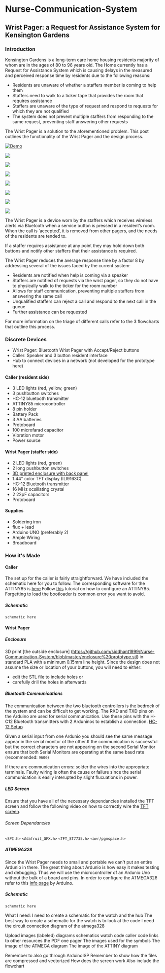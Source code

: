 # Nurse-Communication-System

## Wrist Pager: a Request for Assistance System for Kensington Gardens

### Introduction
Kensington Gardens is a long-term care home housing residents majority of whom are in the ages of 80 to 96 years old. The Home currently has a Request for Assistance System which is causing delays in the measured and perceived response time by residents due to the following reasons:
* Residents are unaware of whether a staffers member is coming to help them
* Staffers need to walk to a ticker tape that provides the room that requires assistance
* Staffers are unaware of the type of request and respond to requests for which they are not qualified
* The system does not prevent multiple staffers from responding to the same request, preventing staff answering other requests

The Wrist Pager is a solution to the aforementioned problem. This post outlines the functionality of the Wrist Pager and the design process.


[![Demo](http://img.youtube.com/vi/hHtFfm6M06w/0.jpg)](http://www.youtube.com/watch?v=hHtFfm6M06w "Video Title")

![](images/IMG_0940.JPG?raw=true)

![](images/IMG_0949.JPG?raw=true)

![](images/IMG_0950.JPG?raw=true)

![](images/IMG_0951.JPG?raw=true)

![](images/IMG_0954.JPG?raw=true)

![](images/IMG_0956.JPG?raw=true)

![](images/IMG_0957.JPG?raw=true)



The Wrist Pager is a device worn by the staffers which receives wireless alerts via Bluetooth when a service button is pressed in a resident’s room. When the call is ‘accepted’, it is removed from other pagers, and the needs of the residents are tended to.

If a staffer requires assistance at any point they may hold down both buttons and notify other staffers that their assistance is required.

The Wrist Pager reduces the average response time by a factor 8 by addressing several of the issues faced by the current system:
* Residents are notified when help is coming via a speaker
* Staffers are notified of requests via the wrist pager, so they do not have to physically walk to the ticker for the room number
* Allows for staff communication, preventing multiple staffers from answering the same call
* Unqualified staffers can reject a call and respond to the next call in the queue
* Further assistance can be requested

For more information on the triage of different calls refer to the 3 flowcharts that outline this process.

### Discrete Devices
* Wrist Pager: Bluetooth Wrist Pager with Accept/Reject buttons
* Caller: Speaker and 3 button resident interface
* Hub to connect devices in a network (not developed for the prototype here)

#### Caller (resident side)
* 3 LED lights (red, yellow, green)
* 3 pushbutton switches
* HC-12 bluetooth transmitter
* ATTINY85 microcontroller
* 8 pin holder
* Battery Pack
* 3 AA batteries
* Protoboard
* 100 microfarad capacitor
* Vibration motor
* Power source

#### Wrist Pager (staffer side)
* 2 LED lights (red, green)
* 2 long pushbutton switches
* [3D printed enclosure with back panel](https://github.com/siddhant1999/Nurse-Communication-System/blob/master/enclosure%20prototype.stl) 
* 1.44" color TFT display (ILI9163C)
* HC-12 Bluetooth transmitter
* 16 MHz ocsillating crystal
* 2 22pF capacitors
* Protoboard

#### Supplies
* Soldering iron
* flux + lead
* Arduino UNO (preferably 2)
* Ample Wiring
* Breadboard

### How it's Made

#### Caller
The set up for the caller is fairly straightforward. We have included the schematic here for you to follow. The corresponding software for the ATTINY85 is [here](https://github.com/siddhant1999/Nurse-Communication-System/blob/master/Caller%20ATTINY.ino)
Follow [this](https://www.instructables.com/id/Learn-How-to-Use-the-ATtiny85-in-UNDER-4-Minutes/) tutorial on how to configure an ATTINY85. Forgetting to load the bootloader is common error you want to avoid.

##### Schematic
`schematic here`

#### Wrist Pager
##### Enclosure
3D print [the outside enclosure] (https://github.com/siddhant1999/Nurse-Communication-System/blob/master/enclosure%20prototype.stl) in standard PLA with a minimum 0.15mm line height. Since the design does not assume the size or location of your buttons, you will need to either:
* edit the STL file to include holes or
* carefully drill the holes in afterwards

##### Bluetooth Communications
The communication between the two bluetooth controllers is the bedrock of the system and can be difficult to get working. The RXD and TXD pins on the Arduino are used for serial communication. Use these pins with the H-C12 Bluetooth transmitters with 2 Arduninos to establish a connection. [HC-12 Setup](https://howtomechatronics.com/tutorials/arduino/arduino-and-hc-12-long-range-wireless-communication-module/)

Given a serial input from one Ardunio you should see the same message appear in the serial monitor of the other.If the communication is successful but the correct characters are not appearing on the second Serial Monitor ensure that both Serial Monitors are operating at the same baud rate (recommended: `9600`)

If there are communication errors: solder the wires into the appropriate terminals. Faulty wiring is often the cause or failure since the serial communication is easily interupted by slight flucuations in power.

##### LED Screen
Ensure that you have all of the necessary dependancies installed the TFT screen and follow the following video on how to correctly wire the [TFT screen](https://www.youtube.com/watch?v=DSYB6sWGemU&t=77s).

###### Screen Dependancies
`<SPI.h>`
`<Adafruit_GFX.h>`
`<TFT_ST7735.h>`
`<avr/pgmspace.h>`

##### ATMEGA328
Since the Wrist Pager needs to small and portable we can't put an entire Ardunio in there. The great thing about Ardunio is how easy it makes testing and debugging. Thus we will use the microcontroller of an Ardunio Uno without the bulk of a board and pins. In order to configure the ATMEGA328 refer to this [info page](https://www.arduino.cc/en/Tutorial/ArduinoToBreadboard) by Arduino.

##### Schematic

`schematic here`

What I need:
I need to create a schematic for the watch and the hub
The best way to create a schematic for the watch is to look at the code
I need the circuit connection diagram of the atmega328

Upload
images (labeled)
diagrams
schematics
watch code
caller code
links to other resources
the PDF one pager
The images used for the symbols
The image of the ATMEGA diagram
The image of the ATTINY diagram

Remember to also go through ArduinoISP
Remember to show how the files are compressed and vectorized
How does the screen work
Also include the flowchart
